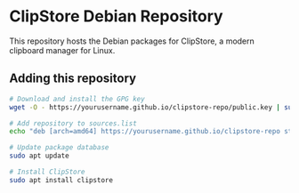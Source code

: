 # ClipStore Debian Repository

This repository hosts the Debian packages for ClipStore, a modern clipboard manager for Linux.

## Adding this repository

```bash
# Download and install the GPG key
wget -O - https://yourusername.github.io/clipstore-repo/public.key | sudo apt-key add -

# Add repository to sources.list
echo "deb [arch=amd64] https://yourusername.github.io/clipstore-repo stable main" | sudo tee /etc/apt/sources.list.d/clipstore.list

# Update package database
sudo apt update

# Install ClipStore
sudo apt install clipstore
```
